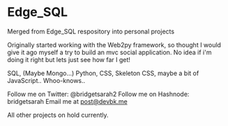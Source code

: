 # Edge_SQL

Merged from Edge_SQL respository into personal projects

Originally started working with the Web2py framework, so thought I would give it ago myself a try to build an mvc social application. No idea if i'm doing it right but lets just see how far I get!

SQL, (Maybe Mongo...) Python, CSS, Skeleton CSS, maybe a bit of JavaScript.. Whoo-knows.. 

Follow me on Twitter: @bridgetsarah2
Follow me on Hashnode: bridgetsarah
Email me at post@devbk.me

All other projects on hold currently. 